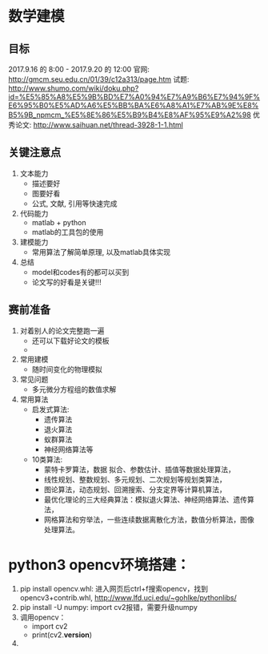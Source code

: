 # 数学建模

## 目标
2017.9.16 的 8:00 - 2017.9.20 的 12:00
官网: http://gmcm.seu.edu.cn/01/39/c12a313/page.htm
试题: http://www.shumo.com/wiki/doku.php?id=%E5%85%A8%E5%9B%BD%E7%A0%94%E7%A9%B6%E7%94%9F%E6%95%B0%E5%AD%A6%E5%BB%BA%E6%A8%A1%E7%AB%9E%E8%B5%9B_npmcm_%E5%8E%86%E5%B9%B4%E8%AF%95%E9%A2%98
优秀论文: http://www.saihuan.net/thread-3928-1-1.html

## 关键注意点
1. 文本能力
	- 描述要好
	- 图要好看
	- 公式, 文献, 引用等快速完成
2. 代码能力
	- matlab + python
	- matlab的工具包的使用
3. 建模能力
	- 常用算法了解简单原理, 以及matlab具体实现
4. 总结
	- model和codes有的都可以买到
	- 论文写的好看是关键!!!

## 赛前准备
1. 对着别人的论文完整跑一遍
	- 还可以下载好论文的模板
	- 
2. 常用建模
	- 随时间变化的物理模拟
3. 常见问题
	- 多元微分方程组的数值求解
4. 常用算法
	- 启发式算法:
		- 遗传算法
		- 退火算法
		- 蚁群算法
		- 神经网络算法等
	- 10类算法: 
		- 蒙特卡罗算法，数据 拟合、参数估计、插值等数据处理算法，
		- 线性规划、整数规划、多元规划、二次规划等规划类算法，
		- 图论算法，动态规划、回溯搜索、分支定界等计算机算法，
		- 最优化理论的三大经典算法：模拟退火算法、神经网络算法、遗传算法，
		- 网格算法和穷举法，一些连续数据离散化方法，数值分析算法，图像处理算法。

# python3 opencv环境搭建：
1. pip install opencv.whl: 进入网页后ctrl+f搜索opencv，找到opencv3+contrib.whl, http://www.lfd.uci.edu/~gohlke/pythonlibs/
2. pip install -U numpy: import cv2报错，需要升级numpy
3. 调用opencv：
	- import cv2
	- print(cv2.__version__)
4. 
